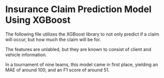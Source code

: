 # Insurance Claim Prediction Model Using XGBoost

The following file utilizes the XGBoost library to not only predict if a claim will occur, but how much the claim will be for.

The features are unlabled, but they are known to consist of client and vehicle information.

In a tournament of nine teams, this model came in first place, yielding an MAE of around 100, and an F1 score of around 51.
